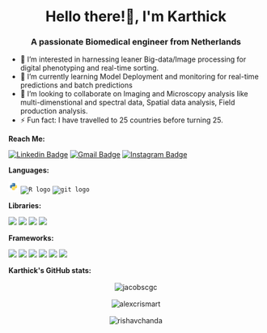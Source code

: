 <!---
Karthick-840/Karthick-840 is a ✨ special ✨ repository because its `README.md` (this file) appears on your GitHub profile.
You can click the Preview link to take a look at your changes.
--->

<h1 align="center">Hello there!👋, I'm Karthick
<h3 align="center">A passionate Biomedical engineer from Netherlands</h3>

- 👀 I’m interested in harnessing leaner Big-data/Image processing for digital phenotyping and real-time sorting.
- 🌱 I’m currently learning Model Deployment and monitoring for real-time predictions and batch predictions 
- 💞️ I’m looking to collaborate on Imaging and Microscopy analysis like multi-dimenstional and spectral data, Spatial data analysis, Field production analysis.
- ⚡ Fun fact: I have travelled to 25 countries before turning 25.

**Reach Me:**  

[![Linkedin Badge](https://img.shields.io/badge/-Karthick_Jayaraman-blue?style=flat&logo=Linkedin&logoColor=white&link=https://www.linkedin.com/in/karthick840/)](https://www.linkedin.com/in/karthick840/)
[![Gmail Badge](https://img.shields.io/badge/-karthick840-c14438?style=flat&logo=Gmail&logoColor=white&link=mailto:karthick840@gmail.com)](mailto:karthick840@gmail.com)
[![Instagram Badge](https://img.shields.io/badge/-@karthick840-purple?style=flat&logo=instagram&logoColor=white&link=https://instagram.com/karthick840/)](https://www.instagram.com/karthick840)
<!---![Kaggle Badge](https://img.shields.io/badge/Karthick_J-20BEFF?style=large&logo=Kaggle&logoColor=white&link=https://www.kaggle.com/karthickjayaraman)
--->
**Languages:**  

<code><img height="20" src="https://raw.githubusercontent.com/github/explore/80688e429a7d4ef2fca1e82350fe8e3517d3494d/topics/python/python.png"></code>
<code><img height="20" src="https://img.shields.io/badge/R-276DC3?logo=R&logoColor=BFC2C5" alt="R logo" title="R" height="25"></code>
<code><img height="20" src="https://img.shields.io/badge/git-282C34?logo=git&logoColor=F05032" alt="git logo" title="git" height="25"></code>
  
  
  
**Libraries:**  

<code><img height="20" src="https://img.shields.io/badge/Pandas-2C2D72?style=for-the-badge&logo=pandas&logoColor=white"></code>
<code><img height="20" src="https://img.shields.io/badge/OpenCV-27338e?style=for-the-badge&logo=OpenCV&logoColor=white"></code>
<code><img height="20" src="https://img.shields.io/badge/scikit_learn-F7931E?style=for-the-badge&logo=scikit-learn&logoColor=white"></code>
<code><img height="20" src="https://img.shields.io/badge/Keras-D00000?style=for-the-badge&logo=Keras&logoColor=white"></code>

**Frameworks:**  

<code><img height="20" src="https://img.shields.io/badge/RStudio-75AADB?style=for-the-badge&logo=RStudio&logoColor=white"></code>
<code><img height="20" src="https://img.shields.io/badge/Jupyter-F37626.svg?&style=for-the-badge&logo=Jupyter&logoColor=white"></code>
<code><img height="20" src="https://img.shields.io/badge/TensorFlow-FF6F00?style=for-the-badge&logo=tensorflow&logoColor=white"></code>
<code><img height="20" src="https://img.shields.io/badge/Apache_Spark-FFFFFF?style=for-the-badge&logo=apachespark&logoColor=#E35A16"></code>
<code><img height="20" src="https://img.shields.io/badge/Docker-2CA5E0?style=for-the-badge&logo=docker&logoColor=white"></code>
<code><img height="20" src="https://img.shields.io/badge/Amazon_AWS-FF9900?style=for-the-badge&logo=amazonaws&logoColor=white"></code>
  

**Karthick's GitHub stats:**
  
 <div style="text-align: center;">
  <p><img align="center" src="https://github-readme-streak-stats.herokuapp.com/?user=jacobscgc&&theme=tokyonight" alt="jacobscgc" /></p>
   <p><img align="center" src="https://github-readme-streak-stats.herokuapp.com/?user=alexcrismart&&theme=tokyonight" alt="alexcrismart" /></p>
   <p><img align="center" src="https://github-readme-streak-stats.herokuapp.com/?user=rishavchanda&&theme=tokyonight" alt="rishavchanda" /></p>
   <!---!<p><img align="center" src="https://github-readme-streak-stats.herokuapp.com/?user=Karthick-840&&theme=tokyonight" alt="Karthick-840" /></p>--->
</div>
